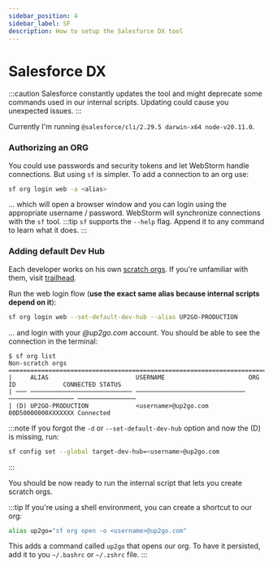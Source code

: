 ```yaml
---
sidebar_position: 4
sidebar_label: SF
description: How to setup the Salesforce DX tool
---
```


# Salesforce DX

:::caution
Salesforce constantly updates the tool and might deprecate some commands used in our internal scripts. Updating could cause you unexpected issues. 
:::

Currently I'm running `@salesforce/cli/2.29.5 darwin-x64 node-v20.11.0`.

### Authorizing an ORG

You could use passwords and security tokens and let WebStorm handle connections. But using `sf` is simpler. To add a connection to an org use:
```bash
sf org login web -a <alias> 
```
... which will open a browser window and you can login using the appropriate username / password. WebStorm will synchronize connections with the `sf` tool.
:::tip
`sf` supports the `--help` flag. Append it to any command to learn what it does.
:::

### Adding default Dev Hub

Each developer works on his own [scratch orgs](https://developer.salesforce.com/docs/atlas.en-us.sfdx_dev.meta/sfdx_dev/sfdx_dev_scratch_orgs.htm). If you're unfamiliar with them, visit [trailhead](https://trailhead.salesforce.com/content/learn/modules/sfdx_app_dev/sfdx_app_dev_setup_dx).

Run the web login flow (**use the exact same alias because internal scripts depend on it**):
```bash
sf org login web --set-default-dev-hub --alias UP2GO-PRODUCTION
```
... and login with your _@up2go.com_ account. You should be able to see the connection in the terminal:
```
$ sf org list
Non-scratch orgs
=====================================================================================================
|     ALIAS                        USERNAME                       ORG ID             CONNECTED STATUS
| ─── ──────────────────────────── ────────────────────────────── ────────────────── ────────────────
| (D) UP2GO-PRODUCTION             <username>@up2go.com           00D50000000XXXXXXX Connected
```

:::note
If you forgot the `-d` or `--set-default-dev-hub` option and now the (D) is missing, run:
```bash
sf config set --global target-dev-hub=<username>@up2go.com
```
:::

You should be now ready to run the internal script that lets you create scratch orgs.

:::tip
If you're using a shell environment, you can create a shortcut to our org:
```bash
alias up2go="sf org open -o <username>@up2go.com"
```
This adds a command called `up2go` that opens our org. To have it persisted, add it to you `~/.bashrc` or `~/.zshrc` file.
:::